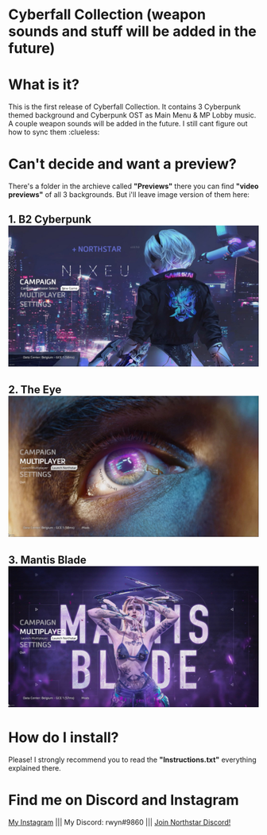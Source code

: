 # Cyberfall Collection (weapon sounds and stuff will be added in the future)

# What is it?
 This is the first release of Cyberfall Collection. It contains 3 Cyberpunk themed background and Cyberpunk OST as Main Menu & MP Lobby music. A couple weapon sounds will be added in the future. I still cant figure out how to sync them :clueless:

# Can't decide and want a preview?
 There's a folder in the archieve called **"Previews"** there you can find **"video previews"** of all 3 backgrounds. But i'll leave image version of them here:
 
## 1. B2 Cyberpunk![B2Cyberpunk](https://github.com/rwynx/cyberfall-collection/blob/main/Preview%20Images/B2Cyberpunk.jpg?raw=true)
## 2. The Eye ![TheEye](https://github.com/rwynx/cyberfall-collection/blob/main/Preview%20Images/TheEye.jpg?raw=true)
## 3. Mantis Blade ![MantisBlade](https://github.com/rwynx/cyberfall-collection/blob/main/Preview%20Images/MantisBlade.jpg?raw=true)

# How do I install?
Please! I strongly recommend you to read the **"Instructions.txt"** everything explained there.

# Find me on Discord and Instagram
[My Instagram](https://www.instagram.com/k3rnelpan1c.asc) ||| My Discord: rwyn#9860 |||  [Join Northstar Discord!](https://discord.gg/northstar) 
